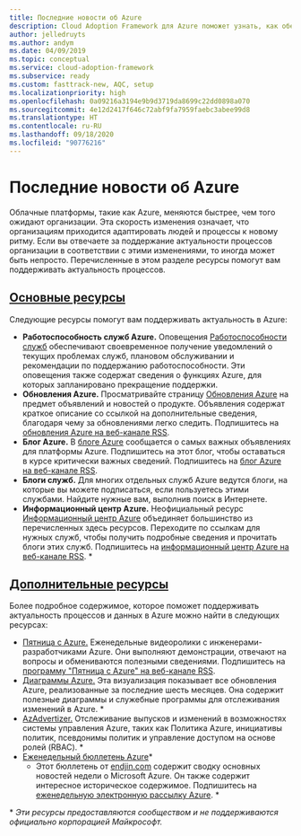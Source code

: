 ```yaml
---
title: Последние новости об Azure
description: Cloud Adoption Framework для Azure поможет узнать, как обеспечить актуальность и управлять изменениями в темпе развития современных облачных технологий.
author: jelledruyts
ms.author: andym
ms.date: 04/09/2019
ms.topic: conceptual
ms.service: cloud-adoption-framework
ms.subservice: ready
ms.custom: fasttrack-new, AQC, setup
ms.localizationpriority: high
ms.openlocfilehash: 0a09216a3194e9b9d3719da8699c22dd0898a070
ms.sourcegitcommit: 4e12d2417f646c72abf9fa7959faebc3abee99d8
ms.translationtype: HT
ms.contentlocale: ru-RU
ms.lasthandoff: 09/18/2020
ms.locfileid: "90776216"
---
```

<!-- docutune:casing AzAdvertizer "Azure Info Hub" "Azure Charts" "Azure Weekly" -->
<!-- cSpell:ignore endjin AzAdvertizer -->

# <a name="stay-current-with-azure"></a>Последние новости об Azure

Облачные платформы, такие как Azure, меняются быстрее, чем того ожидают организации. Эта скорость изменения означает, что организациям приходится адаптировать людей и процессы к новому ритму. Если вы отвечаете за поддержание актуальности процессов организации в соответствии с этими изменениями, то иногда может быть непросто. Перечисленные в этом разделе ресурсы помогут вам поддерживать актуальность процессов.

## <a name="top-resources"></a>[Основные ресурсы](#tab/TopResources)

Следующие ресурсы помогут вам поддерживать актуальность в Azure:

- **Работоспособность служб Azure.** Оповещения [Работоспособности служб](/azure/service-health/service-health-overview) обеспечивают своевременное получение уведомлений о текущих проблемах служб, плановом обслуживании и рекомендации по поддержанию работоспособности. Эти оповещения также содержат сведения о функциях Azure, для которых запланировано прекращение поддержки.
- **Обновления Azure.** Просматривайте страницу [Обновления Azure](https://azure.microsoft.com/updates) на предмет объявлений и новостей о продукте. Объявления содержат краткое описание со ссылкой на дополнительные сведения, благодаря чему за обновлениями легко следить. Подпишитесь на [обновления Azure на веб-канале RSS](https://azurecomcdn.azureedge.net/updates/feed).
- **Блог Azure.** В [блоге Azure](https://azure.microsoft.com/blog) сообщается о самых важных объявлениях для платформы Azure. Подпишитесь на этот блог, чтобы оставаться в курсе критически важных сведений. Подпишитесь на [блог Azure на веб-канале RSS](https://azurecomcdn.azureedge.net/blog/feed).
- **Блоги служб.** Для многих отдельных служб Azure ведутся блоги, на которые вы можете подписаться, если пользуетесь этими службами. Найдите нужные вам, выполнив поиск в Интернете.
- **Информационный центр Azure.** Неофициальный ресурс [Информационный центр Azure](https://azureinfohub.azurewebsites.net) объединяет большинство из перечисленных здесь ресурсов. Переходите по ссылкам для нужных служб, чтобы получить подробные сведения и прочитать блоги этих служб. Подпишитесь на [информационный центр Azure на веб-канале RSS](https://azureinfohub.azurewebsites.net/Feed?serviceTitle=Azure). \*

## <a name="additional-resources"></a>[Дополнительные ресурсы](#tab/AdditionalResources)

Более подробное содержимое, которое поможет поддерживать актуальность процессов и данных в Azure можно найти в следующих ресурсах:

- [Пятница с Azure.](https://channel9.msdn.com/Shows/Azure-Friday) Еженедельные видеоролики с инженерами-разработчиками Azure. Они выполняют демонстрации, отвечают на вопросы и обмениваются полезными сведениями. Подпишитесь на [программу "Пятница с Azure" на веб-канале RSS](https://channel9.msdn.com/Shows/Azure-Friday/feed).
- [Диаграммы Azure.](https://azurecharts.com) Эта визуализация показывает все обновления Azure, реализованные за последние шесть месяцев. Она содержит полезные диаграммы и служебные программы для отслеживания изменений в Azure. \*
- [AzAdvertizer.](https://www.azadvertizer.net) Отслеживание выпусков и изменений в возможностях системы управления Azure, таких как Политика Azure, инициативы политик, псевдонимы политик и управление доступом на основе ролей (RBAC). \*
- [Еженедельный бюллетень Azure](https://azureweekly.info)*
  - Этот бюллетень от [endjin.com](https://endjin.com) содержит сводку основных новостей недели о Microsoft Azure. Он также содержит интересное историческое содержимое. Подпишитесь на [еженедельную электронную рассылку Azure](https://azureweekly.info). \*

\* _Эти ресурсы предоставляются сообществом и не поддерживаются официально корпорацией Майкрософт._
